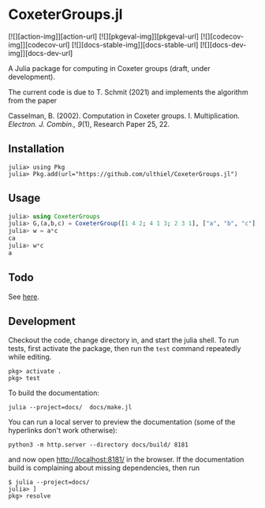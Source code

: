 # CoxeterGroups.jl

[![][action-img]][action-url]
[![][pkgeval-img]][pkgeval-url]
[![][codecov-img]][codecov-url]
[![][docs-stable-img]][docs-stable-url]
[![][docs-dev-img]][docs-dev-url]

A Julia package for computing in Coxeter groups (draft, under development).

The current code is due to T. Schmit (2021) and implements the algorithm from the paper

Casselman, B. (2002). Computation in Coxeter groups. I. Multiplication. *Electron. J. Combin., 9*(1), Research Paper 25, 22.

## Installation

```
julia> using Pkg
julia> Pkg.add(url="https://github.com/ulthiel/CoxeterGroups.jl")
```

## Usage

```julia
julia> using CoxeterGroups
julia> G,(a,b,c) = CoxeterGroup([1 4 2; 4 1 3; 2 3 1], ["a", "b", "c"]);
julia> w = a*c
ca
julia> w*c
a
```

## Todo

See [here](https://github.com/ulthiel/CoxeterGroups.jl/issues/1).


## Development

Checkout the code, change directory in, and start the julia shell.
To run tests, first activate the package, then run the `test` command repeatedly while editing.

    pkg> activate .
    pkg> test

To build the documentation:

    julia --project=docs/  docs/make.jl

You can run a local server to preview the documentation (some of the hyperlinks don't work otherwise):

    python3 -m http.server --directory docs/build/ 8181

and now open <http://localhost:8181/> in the browser.
If the documentation build is complaining about missing dependencies, then run

    $ julia --project=docs/
    julia> ]
    pkg> resolve
